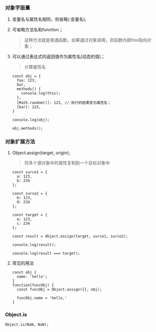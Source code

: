 ### 对象字面量

1. 变量名与属性名相同，则省略(:变量名);

2. 可省略方法名和function；

    > 这种方法就是普通函数，如果通过对象调用，则函数内部this指向对象；

3. 可以通过表达式的返回值作为属性名[动态的值]；
    > 计算属性名

    ```
    const obj = {
      foo: 123,
      bar,
      methods() {
        console.log(this);
      },
      [Math.random()]: 123, // 执行的结果变为属性名；
      [bar]: 123,
    }

    console.log(obj);

    obj.methods();
    ```

### 对象扩展方法

1. Object.assign(target, origin);

    > 将多个源对象中的属性复制到一个目标对象中

    ```
    const surce1 = {
      a: 123,
      b: 234
    };

    const surce2 = {
      b: 123,
      d: 234
    };

    const target = {
      a: 123,
      c: 234
    };

    const result = Object.assign(target, surce1, surce2);

    console.log(result);

    console.log(result === target);
    ```
2. 常见的用法
    ```
    const obj {
      name: 'hello';
    }
    function(funcObj) {
      const funcObj = Object.assign({}, obj);

      funcObj.name = 'hello,'
    }
    ```

### Object.is

```
Object.is(NaN, NaN);
```





